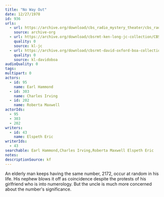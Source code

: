 ```yaml
---
title: "No Way Out"
date: 12/27/1978
id: 936
urls: 
  - url: https://archive.org/download/cbs_radio_mystery_theater/cbs_radio_mystery_theater-0901-0950.zip/cbs_radio_mystery_theater-0901-0950%2Fcbsrmt_0936_no_way_out.mp3
    source: archive-org
  - url: https://archive.org/download/cbsrmt-ken-long-jc-collection/CBSRMT - 781227 0936 No Way Out vbr fb2 hb_jc.mp3
    quality: 0
    source: kl-jc
  - url: https://archive.org/download/cbsrmt-david-oxford-boa-collection/CBSRMT-781227-936-No-Way-Out-(128-48)_WBBM-JE-{BoA}.mp3
    quality: 0
    source: kl-davidoboa
audioQuality: 0
tags: 
multipart: 0
actors:  
  - id: 95
    name: Earl Hammond  
  - id: 303
    name: Charles Irving  
  - id: 202
    name: Roberta Maxwell
actorIds:  
  - 95  
  - 303  
  - 202
writers:  
  - id: 43
    name: Elspeth Eric
writerIds:  
  - 43
searchable: Earl Hammond,Charles Irving,Roberta Maxwell Elspeth Eric
notes: 
descriptionSource: kf
---
```

An elderly man keeps having the same number, 2172, occur at random in his life. His nephew blows it off as coincidence despite the protests of his girlfriend who is into numerology. But the uncle is much more concerned about the number's significance.